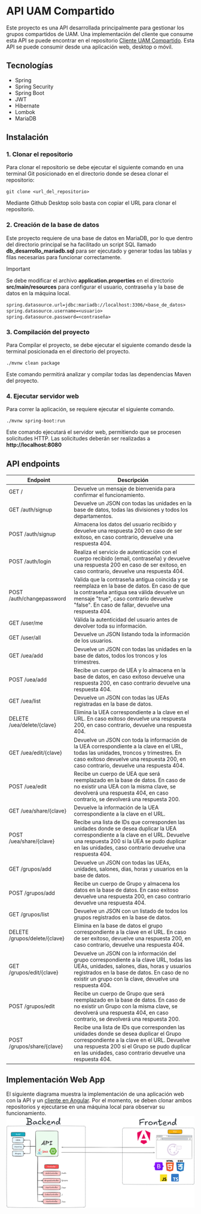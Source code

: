 # API UAM Compartido
Este proyecto es una API desarrollada principalmente para gestionar los grupos compartidos de UAM. Una implementación del cliente que consume esta API se puede encontrar en el repositorio [Cliente UAM Compartido](https://github.com/diegocg100101/uam-compartido-angular). Esta API se puede consumir desde una aplicación web, desktop o móvil.

## Tecnologías
- Spring
- Spring Security
- Spring Boot
- JWT
- Hibernate
- Lombok
- MariaDB

## Instalación

### 1. Clonar el repositorio

Para clonar el repositorio se debe ejecutar el siguiente comando en una terminal Git posicionado en el directorio donde se desea clonar el repositorio:

```
git clone <url_del_repositorio>
```

Mediante Github Desktop solo basta con copiar el URL para clonar el repositorio.

### 2. Creación de la base de datos
Este proyecto requiere de una base de datos en MariaDB, por lo que dentro del directorio principal se ha facilitado un script SQL llamado **db_desarrollo_mariadb.sql** para ser ejecutado y generar todas las tablas y filas necesarias para funcionar correctamente. 
> [!IMPORTANT]
> Se debe modificar el archivo **application.properties** en el directorio **src/main/resources** para configurar el usuario, contraseña y la base de datos en la máquina local.
> ```
> spring.datasource.url=jdbc:mariadb://localhost:3306/<base_de_datos>
> spring.datasource.username=<usuario>
> spring.datasource.password=<contraseña>
> ```

### 3. Compilación del proyecto

Para Compilar el proyecto, se debe ejecutar el siguiente comando desde la terminal posicionada en el directorio del proyecto.

```
./mvnw clean package
```
Este comando permitirá analizar y compilar todas las dependencias Maven del proyecto.

### 4. Ejecutar servidor web

Para correr la aplicación, se requiere ejecutar el siguiente comando.

```
./mvnw spring-boot:run
```

Este comando ejecutará el servidor web, permitiendo que se procesen solicitudes HTTP. Las solicitudes deberán ser realizadas a **http://localhost:8080**

## API endpoints

| Endpoint                      | Descripción                                                                                                                                                                                                                                       | 
|-------------------------------|---------------------------------------------------------------------------------------------------------------------------------------------------------------------------------------------------------------------------------------------------|
| GET /                         | Devuelve un mensaje de bienvenida para confirmar el funcionamiento.                                                                                                                                                                               |
| GET /auth/signup              | Devuelve un JSON con todas las unidades en la base de datos, todas las divisiones y todos los departamentos.                                                                                                                                      |
| POST /auth/signup             | Almacena los datos del usuario recibido y devuelve una respuesta 200 en caso de ser exitoso, en caso contrario, devuelve una respuesta 404.                                                                                                       | 
| POST /auth/login              | Realiza el servicio de autenticación con el cuerpo recibido (email, contraseña) y devuelve una respuesta 200 en caso de ser exitoso, en caso contrario, devuelve una respuesta 404.                                                               |
| POST /auth/changepassword     | Valida que la contraseña antigua coincida y se reemplaza en la base de datos. En caso de que la contraseña antigua sea válida devuelve un mensaje "true", caso contrario devuelve "false". En caso de fallar, devuelve una respuesta 404.         |
| GET /user/me                  | Válida la autenticidad del usuario antes de devolver toda su información.                                                                                                                                                                         |
| GET /user/all                 | Devuelve un JSON listando toda la información de los usuarios.                                                                                                                                                                                    |
| GET /uea/add                  | Devuelve un JSON con todas las unidades en la base de datos, todos los troncos y los trimestres.                                                                                                                                                  |
| POST /uea/add                 | Recibe un cuerpo de UEA y lo almacena en la base de datos, en caso exitoso devuelve una respuesta 200, en caso contrario devuelve una respuesta 404.                                                                                              |
| GET /uea/list                 | Devuelve un JSON con todas las UEAs registradas en la base de datos.                                                                                                                                                                              |
| DELETE /uea/delete/{clave}    | Elimina la UEA correspondiente a la clave en el URL. En caso exitoso devuelve una respuesta 200, en caso contrario, devuelve una respuesta 404.                                                                                                   |
| GET /uea/edit/{clave}         | Devuelve un JSON con toda la información de la UEA correspondiente a la clave en el URL, todas las unidades, troncos y trimestres. En caso exitoso devuelve una respuesta 200, en caso contrario, devuelve una respuesta 404.                     |
| POST /uea/edit                | Recibe un cuerpo de UEA que será reemplazado en la base de datos. En caso de no existir una UEA con la misma clave, se devolverá una respuesta 404, en caso contrario, se devolverá una respuesta 200.                                            |
| GET /uea/share/{clave}        | Devuelve la información de la UEA correspondiente a la clave en el URL.                                                                                                                                                                           |
| POST /uea/share/{clave}       | Recibe una lista de IDs que corresponden las unidades donde se desea duplicar la UEA correspondiente a la clave en el URL. Devuelve una respuesta 200 si la UEA se pudo duplicar en las unidades, caso contrario devuelve una respuesta 404.      | 
| GET /grupos/add               | Devuelve un JSON con todas las UEAs, unidades, salones, dias, horas y usuarios en la base de datos.                                                                                                                                               |
| POST /grupos/add              | Recibe un cuerpo de Grupo y almacena los datos en la base de datos. En caso exitoso devuelve una respuesta 200, en caso contrario devuelve una respuesta 404.                                                                                     |
| GET /grupos/list              | Devuelve un JSON con un listado de todos los grupos registrados en la base de datos.                                                                                                                                                              |
| DELETE /grupos/delete/{clave} | Elimina en la base de datos el grupo correspondiente a la clave en el URL. En caso de ser exitoso, devuelve una respuesta 200, en caso contrario, devuelve una respuesta 404.                                                                     |
| GET /grupos/edit/{clave}      | Devuelve un JSON con la información del grupo correspondiente a la clave URL, todas las UEAs, unidades, salones, dias, horas y usuarios registrados en la base de datos. En caso de no existir un grupo con la clave, devuelve una respuesta 404. |
| POST /grupos/edit             | Recibe un cuerpo de Grupo que será reemplazado en la base de datos. En caso de no existir un Grupo con la misma clave, se devolverá una respuesta 404, en caso contrario, se devolverá una respuesta 200.                                         |
| POST /grupos/share/{clave}    | Recibe una lista de IDs que corresponden las unidades donde se desea duplicar el Grupo correspondiente a la clave en el URL. Devuelve una respuesta 200 si el Grupo se pudo duplicar en las unidades, caso contrario devuelve una respuesta 404.  |


## Implementación Web App
El siguiente diagrama muestra la implementación de una aplicación web con la API y un [cliente en Angular](https://github.com/diegocg100101/uam-compartido-angular). Por el momento, se deben clonar ambos repositorios y ejecutarse en una máquina local para observar su funcionamiento.
![Diagrama](img-doc/app.png)